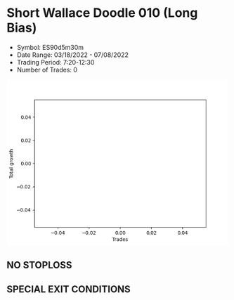 # Short Wallace Doodle 010 (Long Bias)
- Symbol: ES90d5m30m
- Date Range: 03/18/2022 - 07/08/2022
- Trading Period: 7:20-12:30
- Number of Trades: 0

![Plot](ShortWallaceDoodle010ES90d5m30m(LongBias).png)
## NO STOPLOSS









## SPECIAL EXIT CONDITIONS 
